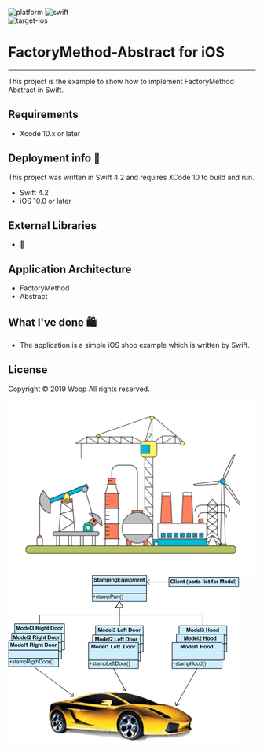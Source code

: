 ![platform](https://img.shields.io/badge/platform-iOS-lightgrey) 
![swift](https://img.shields.io/badge/Swift-4.2-red)  
![target-ios](https://img.shields.io/badge/Target-iOS10-blue)

# FactoryMethod-Abstract for iOS
--------------

This project is the example to show how to implement FactoryMethod Abstract in Swift.

## Requirements

- Xcode 10.x or later


## Deployment info 🔨

This project was written in Swift 4.2 and requires XCode 10 to build and run.
- Swift 4.2
- iOS 10.0 or later

## External Libraries

- 🚫

## Application Architecture

- FactoryMethod
- Abstract

## What I've done 🛍
- The application is a simple iOS shop example which is written by Swift.


## License
Copyright © 2019 Woop All rights reserved.




![alt text](https://raw.githubusercontent.com/YeagGarage/FactoryMethod-Abstract/YeagGarage-patch-1/FactoryMethodDesignPattern.jpg)
![alt text](https://raw.githubusercontent.com/YeagGarage/FactoryMethod-Abstract/YeagGarage-patch-1/AbstractFactory.gif)
